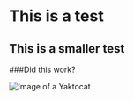 # This is a test
## This is a smaller test
###Did this work?

![Image of a Yaktocat](https://octodex.github.com/images/yaktocat.png)
